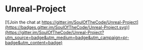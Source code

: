 # Unreal-Project

[![Join the chat at https://gitter.im/SoulOfTheCode/Unreal-Project](https://badges.gitter.im/SoulOfTheCode/Unreal-Project.svg)](https://gitter.im/SoulOfTheCode/Unreal-Project?utm_source=badge&utm_medium=badge&utm_campaign=pr-badge&utm_content=badge)